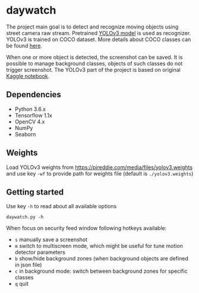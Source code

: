 # daywatch
The project main goal is to detect and recognize moving objects using street camera raw stream. Pretrained [YOLOv3 model](https://pjreddie.com/darknet/yolo/) is used as recognizer. YOLOv3 is trained on COCO dataset. More details about COCO classes can be found [here](https://github.com/nightrome/cocostuff). 

When one or more object is detected, the screenshot can be saved. It is possible to manage background classes, objects of such classes do not trigger screenshot. The YOLOv3 part of the project is based on original [Kaggle notebook](https://www.kaggle.com/aruchomu/yolo-v3-object-detection-in-tensorflow).

## Dependencies
* Python 3.6.x
* Tensorflow 1.1x
* OpenCV 4.x
* NumPy
* Seaborn

## Weights
Load YOLOv3 weights from https://pjreddie.com/media/files/yolov3.weights and use key `-wf` to provide path for weights file (default is `./yolov3.weights`)

## Getting started
Use key `-h` to read about all available options
```
daywatch.py -h
```
When focus on security feed window following hotkeys available:
* `s` manually save a screenshot
* `m` switch to multiscreen mode, which might be useful for tune motion detector parameters
* `b` show/hide background zones (when background objects are defined in json file)
* `c` in background mode: switch between background zones for specific classes
* `q` quit
